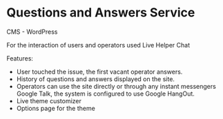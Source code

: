# Questions and Answers Service

CMS - WordPress

For the interaction of users and operators used Live Helper Chat

Features:
+ User touched the issue, the first vacant operator answers.
+ History of questions and answers displayed on the site.
+ Operators can use the site directly or through any instant messengers Google Talk, the system is configured to use Google HangOut.
+ Live theme customizer
+ Options page for the theme
